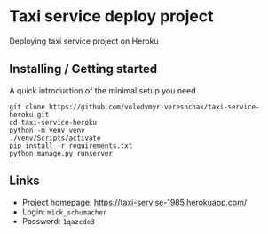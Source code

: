# Taxi service deploy project

Deploying taxi service project on Heroku

## Installing / Getting started

A quick introduction of the minimal setup you need 

```shell
git clone https://github.com/volodymyr-vereshchak/taxi-service-heroku.git
cd taxi-service-heroku
python -m venv venv
./venv/Scripts/activate
pip install -r requirements.txt
python manage.py runserver
```

## Links
- Project homepage: https://taxi-servise-1985.herokuapp.com/
- Login: `mick_schumacher`
- Password: `1qazcde3`
